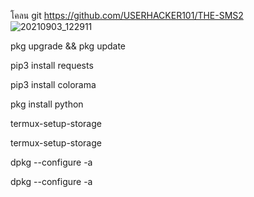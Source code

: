 โคลน git https://github.com/USERHACKER101/THE-SMS2
![20210903_122911](https://user-images.githubusercontent.com/74477764/132047201-8006b4a5-4421-494c-9d9d-17c656dea856.jpg)


pkg upgrade && pkg update

 pip3 install requests

 pip3 install colorama

 pkg install python

 termux-setup-storage

 termux-setup-storage

 dpkg --configure -a

 dpkg --configure -a
